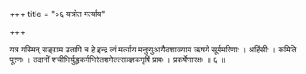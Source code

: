+++
title = "०६ यत्रोत मर्त्याय"

+++

यत्र यस्मिन् सङ्ग्राम उतापि च हे इन्द्र त्वं मर्त्याय मनुष्युआयैतशाख्याय ऋषये सूर्यमरिणाः । अहिंसीः । कमिति पूरणः । तदानीं शचीभिर्युद्धकर्मभिरेतशमेतत्सञ्ज्ञकमृषिं प्रावः । प्रकर्षेणारक्षः ॥ ६ ॥